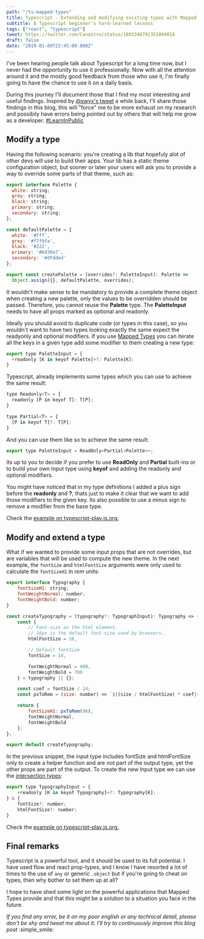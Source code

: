 ```yaml
---
path: "/ts-mapped-types"
title: Typescript - Extending and modifying existing types with Mapped Types
subtitle: A Typescript beginner's hard-learned lessons
tags: ["react", "typescript"]
tweet: https://twitter.com/Canastro/status/1083346791351894018
draft: false
date: "2019-01-09T22:45:00.000Z"
---
```


I've been hearing people talk about Typescript for a long time now, but I never had the opportunity to use it professionally. Now with all the attention around it and the mostly good feedback from those who use it, I'm finally going to have the chance to use it on a daily basis.

During this journey I'll document those that I find my most interesting and useful findings. Inspired by [@swyx's tweet](https://twitter.com/swyx/status/1009174159690264579) a while back, I'll share those findings in this blog, this will "force" me to be more exhaust on my research and possibily have errors being pointed out by others that will help me grow as a developer. [#LearnInPublic](https://twitter.com/hashtag/LearnInPublic?src=hash)

## Modify a type
Having the following scenario: you're creating a lib that hopefuly alot of other devs will use to build their apps. Your lib has a static theme configuration object, but sooner or later your users will ask you to provide a way to override some parts of that theme, such as:

```js
export interface Palette {
  white: string;
  grey: string;
  black: string;
  primary: string;
  secondary: string;
};

const defaultPalette = {
  white: '#fff',
  grey: '#f7f9fa',
  black: '#222',
  primary: '#6d30e7',
  secondary: '#dfdded'
};

export const createPalette = (overrides?: PaletteInput): Palette => 
  Object.assign({}, defaultPalette, overrides);
```

It wouldn't make sense to be mandatory to provide a complete theme object when creating a new palette, only the values to be overridden should be passed. Therefore, you cannot reuse the **Palette** type. The **PaletteInput** needs to have all props marked as optional and readonly. 

Ideally you should avoid to duplicate code (or types in this case), so you wouldn't want to have two types looking exactly the same expect the readyonly and optional modifiers. If you use [Mapped Types](https://www.typescriptlang.org/docs/handbook/advanced-types.html) you can iterate all the keys in a given type add some modifier to them creating a new type:

```js
export type PaletteInput = {
  +readonly [K in keyof Palette]+?: Palette[K];
}
```

Typescript, already implements some types which you can use to achieve the same result:

```js
type Readonly<T> = {
  readonly [P in keyof T]: T[P];
}

type Partial<T> = {
  [P in keyof T]?: T[P];
}
```

And you can use them like so to achieve the same result:

```js
export type PaletteInput = ReadOnly<Partial<Palette>>;
```

Its up to you to decide if you prefer to use **ReadOnly** and **Partial** built-ins or to build your own Input type using **keyof** and adding the readonly and optional modifiers.

You might have noticed that in my type definitions I added a plus sign before the **readonly** and **?**, thats just to make it clear that we want to add those modifiers to the given key. Its also possible to use a minus sign to remove a modifier from the base type.

Check the [example on typescript-play.js.org.](https://typescript-play.js.org/#code/JYOwLgpgTgZghgYwgAgApwDYTJZBvAKGWQHcALYSALmQGcwpQBzAbiOSaggE8b7GQrdgCMMiANZ8GzNsQAOjALZwovOtMGy6EBAHsQAExVr+MggF82BAPQAqW0VvIw3OSnRYcEAJIg5AVzBkAF40FTBgTAAeACUIOAMAeRAMbiiPbEgAPizZW2sCAhc3MM9IXwCg0MJiAGouBP1U5ABtAGlkUGRxHl0YUsyIAF1agH4aDK92obZzQr0QemQDCHh-DDBJ3Gr2ckoIGgByAGIYM8OAGnZOHiPTgHYYAE54S5ExBElkE4AmP7f5EpjHcAGwGADMAAYIPcAdoFkZVHcDDADCsDIcLFYFksEA1IFsUKEABS6ABu0EYK1o4wGXgqgQAlBNMIMQllkOxiIlhAArHRgAB0cFotGATBAxLw5guy1WcHWm1ZXll5MpwGpjK0BBxQTkyu2yDx8QJBogxK1Ov0uP89F0imAAC8IAZCSEjfiIISpcgFMBlEjvlwMchzJarYtdFhBRhdEwffqyhBZQhbWB7U6XW6wywgA)

## Modify and extend a type

What if we wanted to provide some input props that are not overrides, but are variables that will be used to compute the new theme. In the next example, the `fontSize` and `htmlFontSize` arguments were only used to calculate the `fontSizeH1` in *rem* units:

```js
export interface Typography {
    fontSizeH1: string;
    fontWeightNormal: number;
    fontWeightBold: number;
}

const createTypography = (typography?: TypographInput): Typography => {
    const {
        // Font-size on the html element.
        // 16px is the default font-size used by browsers.
        htmlFontSize = 16,

        // Default fontSize
        fontSize = 14,

        fontWeightNormal = 400,
        fontWeightBold = 700
    } = typography || {};

    const coef = fontSize / 14;
    const pxToRem = (size: number) => `${(size / htmlFontSize) * coef}rem`;

    return {
        fontSizeH1: pxToRem(96),
        fontWeightNormal,
        fontWeightBold
    };
};

export default createTypography;
```

In the previous snippet, the input type includes fontSize and htmlFontSize only to create a helper function and are not part of the output type, yet the other props are part of the output. To create the new Input type we can use the [intersection types](https://www.typescriptlang.org/docs/handbook/advanced-types.html#intersection-types):

```js
export type TypographyInput = {
    +readonly [K in keyof Typography]+?: Typography[K];
} & {
    fontSize?: number;
    htmlFontSize?: number;
}
```

Check the [example on typescript-play.js.org.](https://typescript-play.js.org/#code/JYOwLgpgTgZghgYwgAgCoE8AOB7A5lOTAC3WQG8AoZa5GbcAZWAC8IAJARgC5kBnMKKFwBuKjTrgA6hGC4iYAHLYoAWzgAbHiACuKgEbRRNWvTDTZ8gELZ1AEy26DUUQF8KFMFhQYc+QiQBJEExtMGQAXnIxagBqKAg4W3p1UgBtAGlkUGQAawh0bBg0LDwCYnQAXRiAfh4fUv90DIrXZAAyKOMJMCZWWuQdfUNo5HkVdQAxU16IfsGnV3cAegAqFY8vYt8ywODQiOQABTgoMGANAB4AJQSkkBSL+r9ygD4X9s7xaZZZhyHnEZjSbfPp-BYUNzIFZLdwIej8ZAIeJwSBPHakSIACk820a-TRjSCITAAEo6iVniQIu9KMY4SAEbTjF9GD8DhwACwAGhGxiBU1ZrHZADYecyWWYZHJFMo1OoDhyAAyKsXikxSKVWGy2A4AdmVIxcBxxDXKyAAPubyC5RCN6Qi4RAipFujNkEtkJyjDR7WFMAAPVDYG4qA6Y3g-MHQEnU5AAAwAJGRw2yPfyQRAYytEdgnS54io47bjPEwNooCBPuLXT9ODwA0GQ5iAJzCkmq6umczSpSqDQd5ndbtauyG1y2ii+5AmykYxHI1EU9GYkmiKcIbT8bAqH62AlmyJIhKL3HlTFkdU9SPIABMiuQLlXsPhNggADp1Hhz9Ol40uYjNzAbdd33KlH2EIA)

## Final remarks

Typescript is a powerful tool, and it should be used to its full potential. I have used flow and react prop-types, and I know I have resorted a lot of times to the use of `any` or generic `.object` but if you're going to cheat on types, then why bother to set them up at all?

I hope to have shed some light on the powerful applications that  Mapped Types provide and that this might be a solution to a situation you face in the future.

*If you find any error, be it on my poor english or any technical detail, please don't be shy and tweet me about it. I'll try to continuously improve this blog post* :simple_smile: